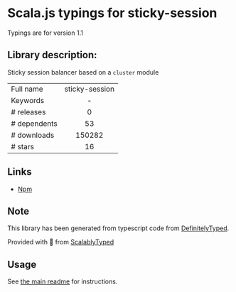 
# Scala.js typings for sticky-session

Typings are for version 1.1

## Library description:
Sticky session balancer based on a `cluster` module

|                    |                 |
| ------------------ | :-------------: |
| Full name          | sticky-session |
| Keywords           | - |
| # releases         | 0 |
| # dependents       | 53 |
| # downloads        | 150282 |
| # stars            | 16 |

## Links
- [Npm](https://www.npmjs.com/package/sticky-session)
    


## Note
This library has been generated from typescript code from [DefinitelyTyped](https://definitelytyped.org).

Provided with :purple_heart: from [ScalablyTyped](https://github.com/oyvindberg/ScalablyTyped)

## Usage
See [the main readme](../../readme.md) for instructions.


